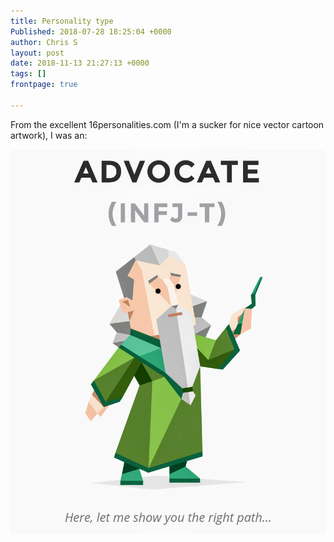 ```yaml
---
title: Personality type
Published: 2018-07-28 18:25:04 +0000
author: Chris S
layout: post
date: 2018-11-13 21:27:13 +0000
tags: []
frontpage: true

---
```

From the excellent 16personalities.com (I'm a sucker for nice vector cartoon artwork), I was an:

[![personality](wp-content/uploads/personality.png)](https://www.16personalities.com/infj-personality)